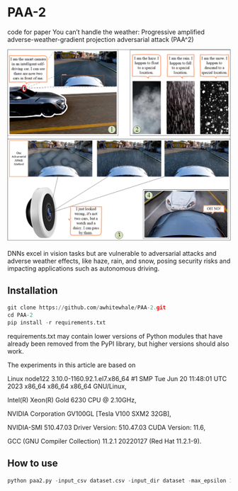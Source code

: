 # PAA-2
code for paper You can’t handle the weather: Progressive amplified adverse-weather-gradient projection adversarial attack (PAA^2)

![DNNs excel in vision tasks but are vulnerable to adversarial attacks and adverse weather effects, like haze, rain, and snow, posing security risks and impacting applications such as autonomous driving.](third_party/fig1.png)

DNNs excel in vision tasks but are vulnerable to adversarial attacks and adverse weather effects, like haze, rain, and snow, posing security risks and impacting applications such as autonomous driving.

## Installation

```python
git clone https://github.com/awhitewhale/PAA-2.git
cd PAA-2
pip install -r requirements.txt
```
requirements.txt may contain lower versions of Python modules that have already been removed from the PyPI library, but higher versions should also work.

The experiments in this article are based on 

Linux node122 3.10.0-1160.92.1.el7.x86_64 #1 SMP Tue Jun 20 11:48:01 UTC 2023 x86_64 x86_64 x86_64 GNU/Linux,

Intel(R) Xeon(R) Gold 6230 CPU @ 2.10GHz,

NVIDIA Corporation GV100GL [Tesla V100 SXM2 32GB],

NVIDIA-SMI 510.47.03    Driver Version: 510.47.03    CUDA Version: 11.6,

GCC (GNU Compiler Collection) 11.2.1 20220127 (Red Hat 11.2.1-9).

## How to use

```python
python paa2.py -input_csv dataset.csv -input_dir dataset -max_epsilon 16.0 -num_iter_set 10 -batch_size 100 -momentum 1.0 -amplification 10.0 -prob 0.7
```